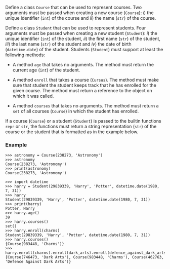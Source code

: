 Define a class `Course` that can be used to represent courses. Two arguments must be passed when creating a new course (`Course`): *i*) the unique identifier (`int`) of the course and *ii*) the name (`str`) of the course.

Define a class `Student` that can be used to represent students. Four arguments must be passed when creating a new student (`Student`): *i*) the unique identifier (`int`) of the student, *ii*) the first name (`str`) of the student, *iii*) the last name (`str`) of the student and *iv*) the date of birth (`datetime.date`) of the student. Students (`Student`) must support at least the following methods:

- A method `age` that takes no arguments. The method must return the current age (`int`) of the student.

- A method `enroll` that takes a course (`Cursus`). The method must make sure that student the student keeps track that he has enrolled for the given course. The method must return a reference to the object on which it was called.

- A method `courses` that takes no arguments. The method must return a `set` of all courses (`Course`) in which the student has enrolled.

If a course (`Course`) or a student (`Student`) is passed to the builtin functions `repr` or `str`, the functions must return a string representation (`str`) of the course or the student that is formatted as in the example below.


### Example

```console?lang=python&prompt=>>>
>>> astronomy = Course(238273, 'Astronomy')
>>> astronomy
Course(238273, 'Astronomy')
>>> print(astronomy)
Course(238273, 'Astronomy')

>>> import datetime
>>> harry = Student(29839339, 'Harry', 'Potter', datetime.date(1980, 7, 31))
>>> harry
Student(29839339, 'Harry', 'Potter', datetime.date(1980, 7, 31))
>>> print(harry)
Potter, Harry
>>> harry.age()
39
>>> harry.courses()
set()
>>> harry.enroll(charms)
Student(29839339, 'Harry', 'Potter', datetime.date(1980, 7, 31))
>>> harry.courses()
{Course(983448, 'Charms')}
>>> harry.enroll(charms).enroll(dark_arts).enroll(defence_against_dark_arts).courses()
{Course(746473, 'Dark Arts'), Course(983448, 'Charms'), Course(462763, 'Defence Against Dark Arts')}
```
